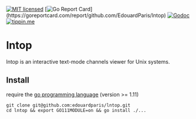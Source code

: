 [![MIT licensed](https://img.shields.io/badge/license-MIT-blue.svg)](https://github.com/edouardparis/lntop/blob/master/LICENSE)
[![Go Report Card](https://goreportcard.com/badge/github.com/EdouardParis/lntop?)](https://goreportcard.com/report/github.com/EdouardParis/lntop)
[![Godoc](https://godoc.org/github.com/EdouardParis/lntop?status.svg)](https://godoc.org/github.com/EdouardParis/lntop)
[![tippin.me](https://badgen.net/badge/%E2%9A%A1%EF%B8%8Ftippin.me/@edouardparis/F0918E)](https://tippin.me/@edouardparis)

# lntop

lntop is an interactive text-mode channels viewer for Unix systems.

## Install

require the [go programming language](https://golang.org/) (version >= 1.11)
```
git clone git@github.com:edouardparis/lntop.git
cd lntop && export GO111MODULE=on && go install ./...
```
